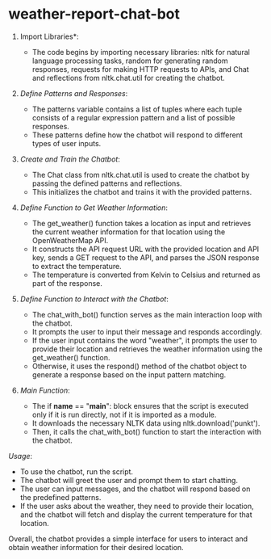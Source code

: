 # weather-report-chat-bot
1. Import Libraries*:
   - The code begins by importing necessary libraries: nltk for natural language processing tasks, random for generating random responses, requests for making HTTP requests to APIs, and Chat and reflections from nltk.chat.util for creating the chatbot.

2. *Define Patterns and Responses*:
   - The patterns variable contains a list of tuples where each tuple consists of a regular expression pattern and a list of possible responses.
   - These patterns define how the chatbot will respond to different types of user inputs.

3. *Create and Train the Chatbot*:
   - The Chat class from nltk.chat.util is used to create the chatbot by passing the defined patterns and reflections.
   - This initializes the chatbot and trains it with the provided patterns.

4. *Define Function to Get Weather Information*:
   - The get_weather() function takes a location as input and retrieves the current weather information for that location using the OpenWeatherMap API.
   - It constructs the API request URL with the provided location and API key, sends a GET request to the API, and parses the JSON response to extract the temperature.
   - The temperature is converted from Kelvin to Celsius and returned as part of the response.

5. *Define Function to Interact with the Chatbot*:
   - The chat_with_bot() function serves as the main interaction loop with the chatbot.
   - It prompts the user to input their message and responds accordingly.
   - If the user input contains the word "weather", it prompts the user to provide their location and retrieves the weather information using the get_weather() function.
   - Otherwise, it uses the respond() method of the chatbot object to generate a response based on the input pattern matching.

6. *Main Function*:
   - The if __name__ == "__main__": block ensures that the script is executed only if it is run directly, not if it is imported as a module.
   - It downloads the necessary NLTK data using nltk.download('punkt').
   - Then, it calls the chat_with_bot() function to start the interaction with the chatbot.

*Usage*:
- To use the chatbot, run the script.
- The chatbot will greet the user and prompt them to start chatting.
- The user can input messages, and the chatbot will respond based on the predefined patterns.
- If the user asks about the weather, they need to provide their location, and the chatbot will fetch and display the current temperature for that location.

Overall, the chatbot provides a simple interface for users to interact and obtain weather information for their desired location.
